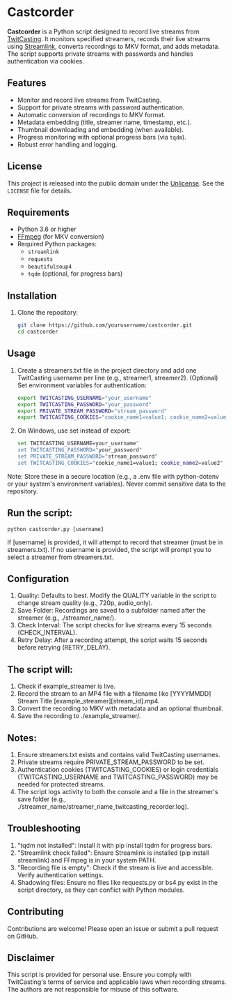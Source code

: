 # Castcorder

**Castcorder** is a Python script designed to record live streams from [TwitCasting](https://twitcasting.tv/). It monitors specified streamers, records their live streams using [Streamlink](https://streamlink.github.io/), converts recordings to MKV format, and adds metadata. The script supports private streams with passwords and handles authentication via cookies.

## Features
- Monitor and record live streams from TwitCasting.
- Support for private streams with password authentication.
- Automatic conversion of recordings to MKV format.
- Metadata embedding (title, streamer name, timestamp, etc.).
- Thumbnail downloading and embedding (when available).
- Progress monitoring with optional progress bars (via `tqdm`).
- Robust error handling and logging.

## License
This project is released into the public domain under the [Unlicense](LICENSE). See the `LICENSE` file for details.

## Requirements
- Python 3.6 or higher
- [FFmpeg](https://ffmpeg.org/) (for MKV conversion)
- Required Python packages:
  - `streamlink`
  - `requests`
  - `beautifulsoup4`
  - `tqdm` (optional, for progress bars)

## Installation
1. Clone the repository:
   ```bash
   git clone https://github.com/yourusername/castcorder.git
   cd castcorder

## Usage 
 1. Create a streamers.txt file in the project directory and add one TwitCasting username per line (e.g., streamer1, streamer2).
	(Optional) Set environment variables for authentication:
    ```bash
    export TWITCASTING_USERNAME="your_username"
    export TWITCASTING_PASSWORD="your_password"
    export PRIVATE_STREAM_PASSWORD="stream_password"
    export TWITCASTING_COOKIES="cookie_name1=value1; cookie_name2=value2"

3. On Windows, use set instead of export:
   ```bash
   set TWITCASTING_USERNAME=your_username"
   set TWITCASTING_PASSWORD="your_password"
   set PRIVATE_STREAM_PASSWORD="stream_password"
   set TWITCASTING_COOKIES="cookie_name1=value1; cookie_name2=value2"

Note: Store these in a secure location (e.g., a .env file with python-dotenv or your system's environment variables). Never commit sensitive data to the repository.


## Run the script:
    python castcorder.py [username]

If [username] is provided, it will attempt to record that streamer (must be in streamers.txt).
If no username is provided, the script will prompt you to select a streamer from streamers.txt.

## Configuration
 1. Quality: 
  Defaults to best. Modify the QUALITY variable in the script to change stream quality (e.g., 720p, audio_only).
 2. Save Folder: 
  Recordings are saved to a subfolder named after the streamer (e.g., ./streamer_name/).
 3. Check Interval: 
  The script checks for live streams every 15 seconds (CHECK_INTERVAL).
 4. Retry Delay:
  After a recording attempt, the script waits 15 seconds before retrying (RETRY_DELAY).

## The script will:
1. Check if example_streamer is live.
2. Record the stream to an MP4 file with a filename like [YYYYMMDD] Stream Title [example_streamer][stream_id].mp4.
3. Convert the recording to MKV with metadata and an optional thumbnail.
4. Save the recording to ./example_streamer/.
 
## Notes:
1. Ensure streamers.txt exists and contains valid TwitCasting usernames.
2. Private streams require PRIVATE_STREAM_PASSWORD to be set.
3. Authentication cookies (TWITCASTING_COOKIES) or login credentials (TWITCASTING_USERNAME and TWITCASTING_PASSWORD) may be needed for protected streams.
4. The script logs activity to both the console and a file in the streamer's save folder (e.g., ./streamer_name/streamer_name_twitcasting_recorder.log).

## Troubleshooting
1. "tqdm not installed": Install it with pip install tqdm for progress bars.
2. "Streamlink check failed": Ensure Streamlink is installed (pip install streamlink) and FFmpeg is in your system PATH.
3. "Recording file is empty": Check if the stream is live and accessible. Verify authentication settings.
4. Shadowing files: Ensure no files like requests.py or bs4.py exist in the script directory, as they can conflict with Python modules.

## Contributing
  Contributions are welcome! Please open an issue or submit a pull request on GitHub.

## Disclaimer
  This script is provided for personal use. Ensure you comply with TwitCasting's terms of service and applicable laws when recording streams. The authors are not responsible for misuse of this software.


